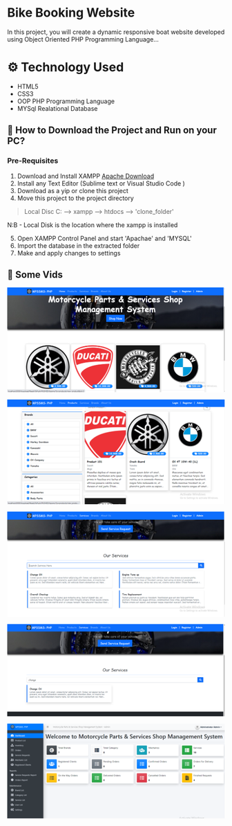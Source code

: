 # Bike Booking Website 
In this project, you will create a dynamic responsive boat website developed using Object Oriented PHP Programming Language...

# ⚙️ Technology Used
- HTML5
- CSS3
- OOP PHP Programming Language
- MYSql Realational Database


## 📖 How to Download the Project and Run on your PC?
### Pre-Requisites
1. Download and Install XAMPP   [Apache Download](https://www.apachefriends.org/download.html)
2. Install any Text Editor (Sublime text or Visual Studio Code )
3. Download as a yip or clone this project
4. Move this project to the project directory

> Local Disc C: --> xampp --> htdocs --> 'clone_folder'

N:B - Local Disk is the location where the xampp is installed

5.  Open XAMPP Control Panel and start 'Apachae' and 'MYSQL'
6.  Import the database in the extracted folder
7.  Make and apply changes to settings



## 📜 Some Vids

![alt text](https://github.com/badmus306/bike-part/raw/master/dist/img/Screenshot_1.png "Logo Title Text 1")

![alt text](https://github.com/badmus306/bike-part/raw/master/dist/img/Screenshot_2.png "Logo Title Text 1")

![alt text](https://github.com/badmus306/bike-part/raw/master/dist/img/Screenshot_3.png "Logo Title Text 1")

![alt text](https://github.com/badmus306/bike-part/raw/master/dist/img/Screenshot_4.png "Logo Title Text 1")

![alt text](https://github.com/badmus306/bike-part/raw/master/dist/img/Screenshot_5.png "Logo Title Text 1")




